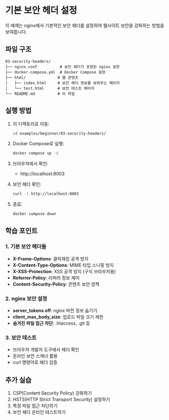 # 기본 보안 헤더 설정

이 예제는 nginx에서 기본적인 보안 헤더를 설정하여 웹사이트 보안을 강화하는 방법을 보여줍니다.

## 파일 구조
```
03-security-headers/
├── nginx.conf          # 보안 헤더가 포함된 nginx 설정
├── docker-compose.yml  # Docker Compose 설정
├── html/              # 웹 콘텐츠
│   ├── index.html     # 보안 헤더 정보를 보여주는 페이지
│   └── test.html      # 보안 테스트 페이지
└── README.md          # 이 파일
```

## 실행 방법

1. 이 디렉토리로 이동:
   ```bash
   cd examples/beginner/03-security-headers/
   ```

2. Docker Compose로 실행:
   ```bash
   docker compose up -d
   ```

3. 브라우저에서 확인:
   - http://localhost:8003

4. 보안 헤더 확인:
   ```bash
   curl -I http://localhost:8003
   ```

5. 종료:
   ```bash
   docker compose down
   ```

## 학습 포인트

### 1. 기본 보안 헤더들

- **X-Frame-Options**: 클릭재킹 공격 방지
- **X-Content-Type-Options**: MIME 타입 스니핑 방지
- **X-XSS-Protection**: XSS 공격 방지 (구식 브라우저용)
- **Referrer-Policy**: 리퍼러 정보 제어
- **Content-Security-Policy**: 콘텐츠 보안 정책

### 2. nginx 보안 설정

- **server_tokens off**: nginx 버전 정보 숨기기
- **client_max_body_size**: 업로드 파일 크기 제한
- **숨겨진 파일 접근 차단**: .htaccess, .git 등

### 3. 보안 테스트

- 브라우저 개발자 도구에서 헤더 확인
- 온라인 보안 스캐너 활용
- curl 명령어로 헤더 검증

## 추가 실습

1. CSP(Content Security Policy) 강화하기
2. HSTS(HTTP Strict Transport Security) 설정하기
3. 특정 파일 접근 차단하기
4. 보안 헤더 온라인 테스트하기